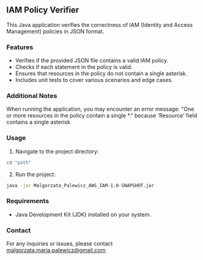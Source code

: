 ## IAM Policy Verifier

This Java application verifies the correctness of IAM (Identity and Access Management) policies in JSON format.

### Features

- Verifies if the provided JSON file contains a valid IAM policy.
- Checks if each statement in the policy is valid.
- Ensures that resources in the policy do not contain a single asterisk.
- Includes unit tests to cover various scenarios and edge cases.

### Additional Notes
When running the application, you may encounter an error message:
"One or more resources in the policy contain a single *." because 'Resource' field contains a single asterisk

### Usage

1. Navigate to the project directory:

```bash
cd "path"
```

2. Run the project:

```bash
java -jar Malgorzata_Palewicz_AWS_IAM-1.0-SNAPSHOT.jar
```

### Requirements

- Java Development Kit (JDK) installed on your system.


### Contact

For any inquiries or issues, please contact [malgorzata.maria.palewicz@gmail.com](malgorzata.maria.palewicz@gmail.com).